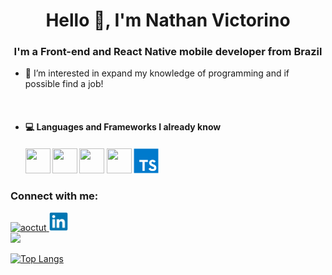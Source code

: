 <h1 align="center">Hello 👋, I'm Nathan Victorino</h1>
<h3 align="center">I'm a Front-end and React Native mobile developer from Brazil</h3>

- 👀 I’m interested in expand my knowledge of programming and if possible find a job!
 <img src="https://media2.giphy.com/media/RbDKaczqWovIugyJmW/giphy.gif" alt="" class="center">

- <h4>💻 Languages and Frameworks I already know <h4/> <img src="https://cdn.jsdelivr.net/gh/devicons/devicon/icons/html5/html5-original.svg"  width="40" height="40" /> <img src="https://cdn.jsdelivr.net/gh/devicons/devicon/icons/css3/css3-original.svg"  width="40" height="40" /> <img src="https://cdn.jsdelivr.net/gh/devicons/devicon/icons/javascript/javascript-original.svg" width="40" height="40"/> <img src= "https://cdn4.iconfinder.com/data/icons/logos-3/600/React.js_logo-512.png" height="40" width="40" /> <a href="https://www.typescriptlang.org/" target="_blank"> <img src="https://raw.githubusercontent.com/devicons/devicon/master/icons/typescript/typescript-original.svg" alt="typescript" width="40" height="40"/> </a>



<h3>Connect with me: </h3>
<a href="https://instagram.com/nathanvictorino" target="blank">
    <img src="https://vectorlogo.zone/logos/instagram/instagram-icon.svg" alt="aoctut" height="30" />
  </a>
  <a href="https://linkedin.com/in/nathanvictorino" target="blank">
    <img src="https://github.com/devicons/devicon/blob/master/icons/linkedin/linkedin-original.svg" alt="alexandroc" height="30" />
 <a/>

<!---
nachef/nachef is a ✨ special ✨ repository because its `README.md` (this file) appears on your GitHub profile.
You can click the Preview link to take a look at your changes.
--->
<br/>
<div>
<a href="https://github.com/nachef>
<img height="180em" src="https://github-readme-stats.vercel.app/api/top-langs/?username=nachef&layout=compact&langs_count=7&theme=dark"/>
<img height="180em" src="https://github-readme-stats.vercel.app/api?username=nachef&show_icons=true&theme=dracula&include_all_commits=true&count_private=true"/>
</div> 
                                                                                                                           
[![Top Langs](https://github-readme-stats.vercel.app/api/top-langs/?username=nachef)](https://github.com/nachef/github-readme-stats)
